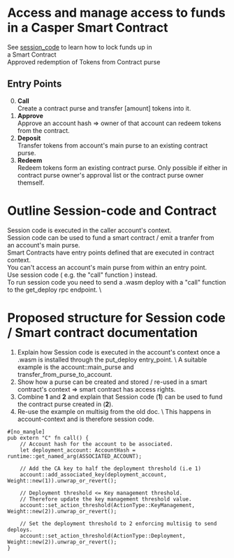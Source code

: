 # Access and manage access to funds in a Casper Smart Contract
See [session_code](https://github.com/jonas089/C3PRL0CK/tree/master/session_code) to learn how to lock funds up in \
a Smart Contract \
Approved redemption of Tokens from Contract purse
## Entry Points
0. **Call** \
Create a contract purse and transfer [amount] tokens into it.
1. **Approve** \
Approve an account hash => owner of that account can redeem tokens from the contract.
2. **Deposit** \
Transfer tokens from account's main purse to an existing contract purse.
3. **Redeem** \
Redeem tokens form an existing contract purse. Only possible if either in contract purse owner's approval list or the contract purse owner themself.

# Outline Session-code and Contract
Session code is executed in the caller account's context. \
Session code can be used to fund a smart contract / emit a tranfer from \
an account's main purse. \
Smart Contracts have entry points defined that are executed in contract context. \
You can't access an account's main purse from within an entry point. \
Use session code ( e.g. the "call" function ) instead. \
To run session code you need to send a .wasm deploy with a "call" function to the get_deploy rpc endpoint. \

# Proposed structure for Session code / Smart contract documentation
1. Explain how Session code is executed in the account's context once a .wasm is installed through the put_deploy
entry_point. \ A suitable example is the account::main_purse and transfer_from_purse_to_account.
2. Show how a purse can be created and stored / re-used in a smart contract's context => smart contract has access rights.
3. Combine **1** and **2** and explain that Session code (**1**) can be used to fund the contract purse created in (**2**).
4. Re-use the example on multisig from the old doc. 
\ This happens in account-context and is therefore session code.
```
#[no_mangle]
pub extern "C" fn call() {
    // Account hash for the account to be associated.
    let deployment_account: AccountHash = runtime::get_named_arg(ASSOCIATED_ACCOUNT);

    // Add the CA key to half the deployment threshold (i.e 1)
    account::add_associated_key(deployment_account, Weight::new(1)).unwrap_or_revert();

    // Deployment threshold <= Key management threshold.
    // Therefore update the key management threshold value.
    account::set_action_threshold(ActionType::KeyManagement, Weight::new(2)).unwrap_or_revert();

    // Set the deployment threshold to 2 enforcing multisig to send deploys.
    account::set_action_threshold(ActionType::Deployment, Weight::new(2)).unwrap_or_revert();
}
```